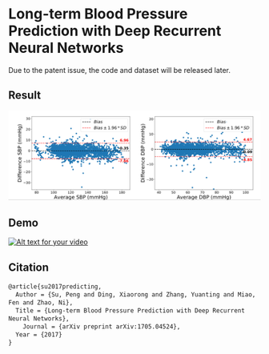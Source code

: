 # Long-term Blood Pressure Prediction with Deep Recurrent Neural Networks

Due to the patent issue, the code and dataset will be released later. 

## Result
![](plotResult.png)


## Demo
[![Alt text for your video](https://www.youtube.com/watch?v=XrGDeM75zsc&feature=youtu.be/0.jpg)](https://www.youtube.com/watch?v=XrGDeM75zsc&feature=youtu.be)


## Citation
    @article{su2017predicting,
      Author = {Su, Peng and Ding, Xiaorong and Zhang, Yuanting and Miao, Fen and Zhao, Ni},
      Title = {Long-term Blood Pressure Prediction with Deep Recurrent Neural Networks},
	    Journal = {arXiv preprint arXiv:1705.04524},
	  Year = {2017}
    }
    
  
